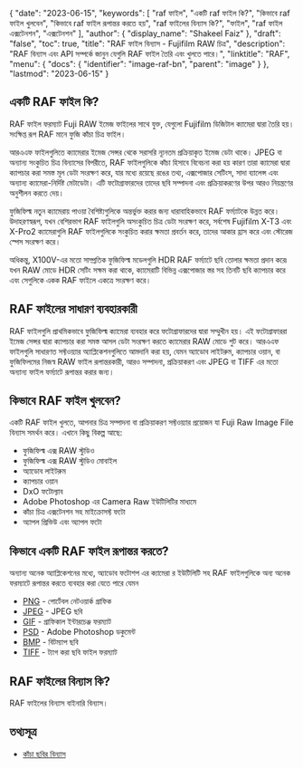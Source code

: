 {
  "date": "2023-06-15",
  "keywords": [
"raf ফাইল",
"একটি raf ফাইল কি?",
"কিভাবে raf ফাইল খুলবেন",
"কিভাবে raf ফাইল রূপান্তর করতে হয়",
"raf ফাইলের বিন্যাস কি?",
"ফাইল",
"raf ফাইল এক্সটেনশন",
"এক্সটেনশন"
],
  "author": {
    "display_name": "Shakeel Faiz"
},
  "draft": "false",
  "toc": true,
  "title": "RAF ফাইল বিন্যাস - Fujifilm RAW চিত্র",
  "description": "RAF বিন্যাস এবং API সম্পর্কে জানুন যেগুলি RAF ফাইল তৈরি এবং খুলতে পারে।",
  "linktitle": "RAF",
  "menu": {
    "docs": {
      "identifier": "image-raf-bn",
      "parent": "image"
}
},
  "lastmod": "2023-06-15"
}

## একটি RAF ফাইল কি?

RAF ফাইল ফরম্যাট Fuji RAW ইমেজ ফাইলের সাথে যুক্ত, যেগুলো Fujifilm ডিজিটাল ক্যামেরা দ্বারা তৈরি হয়। সংক্ষিপ্ত রূপ RAF মানে ফুজি কাঁচা চিত্র ফাইল।

আরএএফ ফাইলগুলিতে ক্যামেরার ইমেজ সেন্সর থেকে সরাসরি ন্যূনতম প্রক্রিয়াকৃত ইমেজ ডেটা থাকে। JPEG বা অন্যান্য সংকুচিত চিত্র বিন্যাসের বিপরীতে, RAF ফাইলগুলিকে কাঁচা হিসাবে বিবেচনা করা হয় কারণ তারা ক্যামেরা দ্বারা ক্যাপচার করা সমস্ত মূল ডেটা সংরক্ষণ করে, যার মধ্যে রয়েছে রঙের তথ্য, এক্সপোজার সেটিংস, সাদা ব্যালেন্স এবং অন্যান্য ক্যামেরা-নির্দিষ্ট মেটাডেটা। এটি ফটোগ্রাফারদের তাদের ছবি সম্পাদনা এবং প্রক্রিয়াকরণের উপর আরও নিয়ন্ত্রণের অনুশীলন করতে দেয়।

ফুজিফিল্ম নতুন ক্যামেরায় পাওয়া বৈশিষ্ট্যগুলিকে অন্তর্ভুক্ত করার জন্য ধারাবাহিকভাবে RAF ফর্ম্যাটকে উন্নত করে। উদাহরণস্বরূপ, যখন বেশিরভাগ RAF ফাইলগুলি অসংকুচিত চিত্র ডেটা সংরক্ষণ করে, সর্বশেষ Fujifilm X-T3 এবং X-Pro2 ক্যামেরাগুলি RAF ফাইলগুলিকে সংকুচিত করার ক্ষমতা প্রবর্তন করে, তাদের আকার হ্রাস করে এবং স্টোরেজ স্পেস সংরক্ষণ করে।

অধিকন্তু, X100V-এর মতো সাম্প্রতিক ফুজিফিল্ম মডেলগুলি HDR RAF ফর্ম্যাটে ছবি তোলার ক্ষমতা প্রদান করে৷ যখন RAW মোডে HDR সেটিং সক্ষম করা থাকে, ক্যামেরাটি বিভিন্ন এক্সপোজার স্তর সহ তিনটি ছবি ক্যাপচার করে এবং সেগুলিকে একক RAF ফাইলে একত্রে সংরক্ষণ করে।

## RAF ফাইলের সাধারণ ব্যবহারকারী

RAF ফাইলগুলি প্রাথমিকভাবে ফুজিফিল্ম ক্যামেরা ব্যবহার করে ফটোগ্রাফারদের দ্বারা সম্মুখীন হয়। এই ফটোগ্রাফাররা ইমেজ সেন্সর দ্বারা ক্যাপচার করা সমস্ত আসল ডেটা সংরক্ষণ করতে ক্যামেরার RAW মোডে শুট করে। আরএএফ ফাইলগুলি সাধারণত সফ্টওয়্যার অ্যাপ্লিকেশনগুলিতে আমদানি করা হয়, যেমন অ্যাডোব লাইটরুম, ক্যাপচার ওয়ান, বা ফুজিফিলমের নিজস্ব RAW ফাইল রূপান্তরকারী, আরও সম্পাদনা, প্রক্রিয়াকরণ এবং JPEG বা TIFF এর মতো অন্যান্য ফাইল ফর্ম্যাটে রূপান্তর করার জন্য।

## কিভাবে RAF ফাইল খুলবেন?

একটি RAF ফাইল খুলতে, আপনার চিত্র সম্পাদনা বা প্রক্রিয়াকরণ সফ্টওয়্যার প্রয়োজন যা Fuji Raw Image File বিন্যাস সমর্থন করে। এখানে কিছু বিকল্প আছে:

- ফুজিফিল্ম এক্স RAW স্টুডিও
- ফুজিফিল্ম এক্স RAW স্টুডিও মোবাইল
- অ্যাডোব লাইটরুম
- ক্যাপচার ওয়ান
- DxO ফটোল্যাব
- Adobe Photoshop এর Camera Raw ইউটিলিটির মাধ্যমে
- কাঁচা চিত্র এক্সটেনশন সহ মাইক্রোসফ্ট ফটো
- অ্যাপল প্রিভিউ এবং অ্যাপল ফটো

## কিভাবে একটি RAF ফাইল রূপান্তর করতে?

অন্যান্য অনেক অ্যাপ্লিকেশনের মধ্যে, অ্যাডোব ফটোশপ এর ক্যামেরা র ইউটিলিটি সহ RAF ফাইলগুলিকে অন্য অনেক ফরম্যাটে রূপান্তর করতে ব্যবহার করা যেতে পারে যেমন

- [PNG](/image/png/) - পোর্টেবল নেটওয়ার্ক গ্রাফিক
- [JPEG](/image/jpeg/) - JPEG ছবি
- [GIF](/image/gif/) - গ্রাফিকাল ইন্টারচেঞ্জ ফরম্যাট
- [PSD](/image/psd/) - Adobe Photoshop ডকুমেন্ট
- [BMP](/image/bmp/) - বিটম্যাপ ছবি
- [TIFF](/image/tiff/) - ট্যাগ করা ছবি ফাইল ফরম্যাট

## RAF ফাইলের বিন্যাস কি?

RAF ফাইলের বিন্যাস বাইনারি বিন্যাস।

## তথ্যসূত্র
* [কাঁচা ছবির বিন্যাস](https://en.wikipedia.org/wiki/Raw_image_format)


